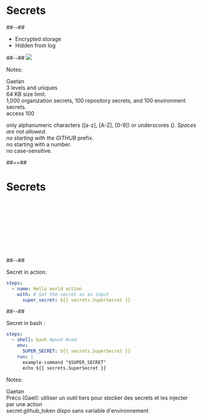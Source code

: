 <!-- .slide: class="two-column-layout with-code"-->
# Secrets 

##--##

* Encrypted storage
* Hidden from log

##--##
![](./assets/images/secrets.png)

Notes:

Gaetan <br/>
3 levels and uniques <br/>
64 KB size limit. <br/>
1,000 organization secrets, 100 repository secrets, and 100 environment secrets. <br/>
access 100 <br/>

only alphanumeric characters ([a-z], [A-Z], [0-9]) or underscores (_). Spaces are not allowed. <br/>
no starting with the GITHUB_ prefix. <br/>
no starting with a number. <br/>
no case-sensitive. <br/>

##==##
<!-- .slide: class="two-column-layout with-code"-->
# Secrets 


<br/><br/><br/><br/><br/><br/><br/><br/>

##--##

Secret in action: 

```yaml
steps:
  - name: Hello world action
    with: # Set the secret as an input
      super_secret: ${{ secrets.SuperSecret }}
```

##--##

Secret in bash :

```yaml
steps:
  - shell: bash #pwsh #cmd
    env:
      SUPER_SECRET: ${{ secrets.SuperSecret }}
    run: |
      example-command "$SUPER_SECRET"
      echo ${{ secrets.SuperSecret }}
```

Notes: 

Gaetan <br/>
Préco (Gaet): utiliser un outil tiers pour stocker des secrets et les injecter par une action <br/>
secret.github_token dispo sans variable d'environnement


